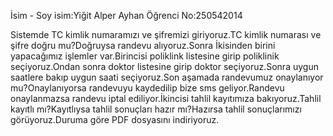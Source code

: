 İsim - Soy isim:Yiğit Alper Ayhan 
Öğrenci No:250542014

Sistemde TC kimlik numaramızı ve şifremizi giriyoruz.TC kimlik numarası ve şifre doğru mu?Doğruysa randevu alıyoruz.Sonra İkisinden birini yapacağımız işlemler var.Birincisi poliklink listesine girip poliklinik
seçiyoruz.Ondan sonra doktor listesine girip doktor seçiyoruz.Sonra uygun saatlere bakıp uygun saati seçiyoruz.Son aşamada randevumuz onaylanıyor mu?Onaylanıyorsa randevuyu kaydedilip bize sms geliyor.Randevu
onaylanmazsa randevu iptal ediliyor.İkincisi tahlil kayıtımıza bakıyoruz.Tahlil kayıtlı mı?Kayıtlıysa tahlil sonuçları hazır mı?Hazırsa tahlil sonuçlarımızı görüyoruz.Duruma göre PDF dosyasını indiriyoruz.
